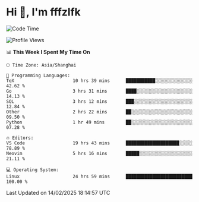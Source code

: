 # Hi 👋, I'm fffzlfk

<!--START_SECTION:waka-->
![Code Time](http://img.shields.io/badge/Code%20Time-1%2C233%20hrs%201%20min-blue)

![Profile Views](http://img.shields.io/badge/Profile%20Views-0-blue)

📊 **This Week I Spent My Time On** 

```text
🕑︎ Time Zone: Asia/Shanghai

💬 Programming Languages: 
TeX                      10 hrs 39 mins      ███████████░░░░░░░░░░░░░░   42.62 % 
Go                       3 hrs 31 mins       ████░░░░░░░░░░░░░░░░░░░░░   14.13 % 
SQL                      3 hrs 12 mins       ███░░░░░░░░░░░░░░░░░░░░░░   12.84 % 
Other                    2 hrs 22 mins       ██░░░░░░░░░░░░░░░░░░░░░░░   09.50 % 
Python                   1 hr 49 mins        ██░░░░░░░░░░░░░░░░░░░░░░░   07.28 % 

🔥 Editors: 
VS Code                  19 hrs 43 mins      ████████████████████░░░░░   78.89 % 
Neovim                   5 hrs 16 mins       █████░░░░░░░░░░░░░░░░░░░░   21.11 % 

💻 Operating System: 
Linux                    24 hrs 59 mins      █████████████████████████   100.00 % 
```


 Last Updated on 14/02/2025 18:14:57 UTC
<!--END_SECTION:waka-->
